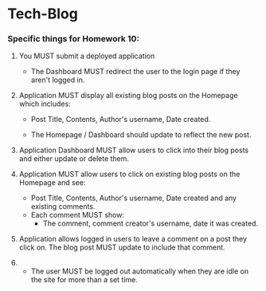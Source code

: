 # Tech-Blog

### Specific things for Homework 10:

1. You MUST submit a deployed application
   - The Dashboard MUST redirect the user to the login page if they aren't logged in.
2. Application MUST display all existing blog posts on the Homepage which includes:

   - Post Title, Contents, Author's username, Date created.

   - The Homepage / Dashboard should update to reflect the new post.

3. Application Dashboard MUST allow users to click into their blog posts and either update or delete them.
4. Application MUST allow users to click on existing blog posts on the Homepage and see:
   - Post Title, Contents, Author's username, Date created and any existing comments.
   - Each comment MUST show:
     - The comment, comment creator's username, date it was created.
5. Application allows logged in users to leave a comment on a post they click on. The blog post MUST update to include that comment.
6. - The user MUST be logged out automatically when they are idle on the site for more than a set time.
